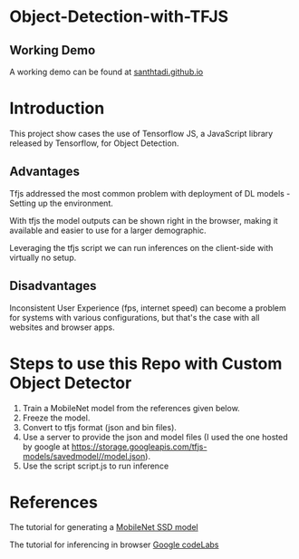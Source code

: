 # Object-Detection-with-TFJS

## Working Demo
A working demo can be found at [santhtadi.github.io](https://santhtadi.github.io/Object-Detection-with-TFJS)

# Introduction
This project show cases the use of Tensorflow JS, a JavaScript library released by Tensorflow, for Object Detection.

## Advantages
Tfjs addressed the most common problem with deployment of DL models - Setting up the environment.

With tfjs the model outputs can be shown right in the browser, making it available and easier to use for a larger demographic.

Leveraging the tfjs script we can run inferences on the client-side with virtually no setup.

## Disadvantages
Inconsistent User Experience (fps, internet speed) can become a problem for systems with various configurations, but that's the case with all websites and browser apps.

# Steps to use this Repo with Custom Object Detector

1. Train a MobileNet model from the references given below.
2. Freeze the model.
3. Convert to tfjs format (json and bin files).
4. Use a server to provide the json and model files (I used the one hosted by google at https://storage.googleapis.com/tfjs-models/savedmodel//model.json).
5. Use the script script.js to run inference

# References
The tutorial for generating a [MobileNet SSD model](https://www.youtube.com/watch?v=yqkISICHH-U)

The tutorial for inferencing in browser [Google codeLabs](https://codelabs.developers.google.com/codelabs/tensorflowjs-object-detection)

